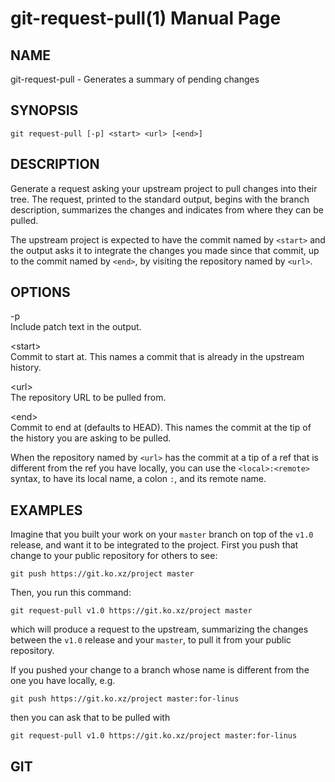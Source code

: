 git-request-pull(1) Manual Page
===============================

NAME
----

git-request-pull - Generates a summary of pending changes

SYNOPSIS
--------

    git request-pull [-p] <start> <url> [<end>]

DESCRIPTION
-----------

Generate a request asking your upstream project to pull changes into their tree. The request, printed to the standard output, begins with the branch description, summarizes the changes and indicates from where they can be pulled.

The upstream project is expected to have the commit named by `<start>` and the output asks it to integrate the changes you made since that commit, up to the commit named by `<end>`, by visiting the repository named by `<url>`.

OPTIONS
-------

-p  
Include patch text in the output.

&lt;start&gt;  
Commit to start at. This names a commit that is already in the upstream history.

&lt;url&gt;  
The repository URL to be pulled from.

&lt;end&gt;  
Commit to end at (defaults to HEAD). This names the commit at the tip of the history you are asking to be pulled.

When the repository named by `<url>` has the commit at a tip of a ref that is different from the ref you have locally, you can use the `<local>:<remote>` syntax, to have its local name, a colon `:`, and its remote name.

EXAMPLES
--------

Imagine that you built your work on your `master` branch on top of the `v1.0` release, and want it to be integrated to the project. First you push that change to your public repository for others to see:

    git push https://git.ko.xz/project master

Then, you run this command:

    git request-pull v1.0 https://git.ko.xz/project master

which will produce a request to the upstream, summarizing the changes between the `v1.0` release and your `master`, to pull it from your public repository.

If you pushed your change to a branch whose name is different from the one you have locally, e.g.

    git push https://git.ko.xz/project master:for-linus

then you can ask that to be pulled with

    git request-pull v1.0 https://git.ko.xz/project master:for-linus

GIT
---
